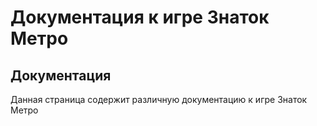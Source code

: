 # Документация к игре Знаток Метро

## Документация
Данная страница содержит различную документацию к игре Знаток Метро


